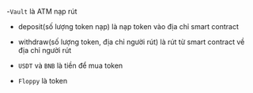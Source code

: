 -`Vault` là ATM nạp rút
  - deposit(số lượng token nạp) là nạp token vào địa chỉ smart contract
  - withdraw(số lượng token, địa chỉ người rút) là rút từ smart contract về địa chỉ người rút

- `USDT` và `BNB` là tiền để mua token

- `Floppy` là token
